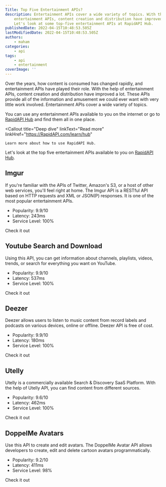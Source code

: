 ```yaml
---
Title: Top Five Entertainment APIs?
description: Entertainment APIs cover a wide variety of topics. With the help of
    entertainment APIs, content creation and distribution have improved a lot.
    Let's look at some top-five entertainment APIs at RapidAPI Hub.
publishedDate: 2022-04-15T10:48:53.505Z
lastModifiedDate: 2022-04-15T10:48:53.505Z
authors:
    - maham
categories:
    - api
tags:
    - api
    - entertainment
coverImage: ''
---
```


<Lead>

Over the years, how content is consumed has changed rapidly, and entertainment APIs have played their role. With the help of entertainment APIs, content creation and distribution have improved a lot. These APIs provide all of the information and amusement we could ever want with very little work involved. Entertainment APIs cover a wide variety of topics.

</Lead>

You can use any entertainment APIs available to you on the internet or go to [RapidAPI Hub](https://RapidAPI.com/hub?utm_source=RapidAPI.com/guides&utm_medium=DevRel&utm_campaign=DevRel) and find them all in one place.

<Callout
	title="Deep dive"
	linkText="Read more"
	linkHref="https://RapidAPI.com/learn/hub"
>
	Learn more about how to use RapidAPI Hub.
</Callout>

Let's look at the top five entertainment APIs available to you on [RapidAPI Hub](https://RapidAPI.com/hub?utm_source=RapidAPI.com/guides&utm_medium=DevRel&utm_campaign=DevRel).

## Imgur

If you're familiar with the APIs of Twitter, Amazon's S3, or a host of other web services, you'll feel right at home. The Imgur API is a RESTful API based on HTTP requests and XML or JSON(P) responses. It is one of the most popular entertainment APIs.

-   Popularity: 9.9/10
-   Latency: 243ms
-   Service Level: 100%

<Link
	href="https://RapidAPI.com/imgur/api/imgur-9/?utm_source=RapidAPI.com%2Fguides&utm_medium=DevRel&utm_campaign=DevRel"
	variant="solid"
	isExternal
>
	Check it out
</Link>

## Youtube Search and Download

Using this API, you can get information about channels, playlists, videos, trends, or search for everything you want on YouTube.

-   Popularity: 9.9/10
-   Latency: 537ms
-   Service Level: 100%

<Link
	href="https://RapidAPI.com/h0p3rwe/api/youtube-search-and-download/?utm_source=RapidAPI.com%2Fguides&utm_medium=DevRel&utm_campaign=DevRel"
	variant="solid"
	isExternal
>
	Check it out
</Link>

## Deezer

Deezer allows users to listen to music content from record labels and podcasts on various devices, online or offline. Deezer API is free of cost.

-   Popularity: 9.9/10
-   Latency: 180ms
-   Service Level: 100%

<Link
	href="https://RapidAPI.com/deezerdevs/api/deezer-1/?utm_source=RapidAPI.com%2Fguides&utm_medium=DevRel&utm_campaign=DevRel"
	variant="solid"
	isExternal
>
	Check it out
</Link>

## Utelly

Utelly is a commercially available Search & Discovery SaaS Platform. With the help of Utelly API, you can find content from different sources.

-   Popularity: 9.6/10
-   Latency: 462ms
-   Service Level: 100%

<Link
	href="https://RapidAPI.com/utelly/api/utelly/?utm_source=RapidAPI.com%2Fguides&utm_medium=DevRel&utm_campaign=DevRel"
	variant="solid"
	isExternal
>
	Check it out
</Link>

## DoppelMe Avatars

Use this API to create and edit avatars. The DoppelMe Avatar API allows developers to create, edit and delete cartoon avatars programmatically.

-   Popularity: 9.2/10
-   Latency: 411ms
-   Service Level: 98%

<Link
	href="https://RapidAPI.com/wavesong/api/doppelme-avatars/?utm_source=RapidAPI.com%2Fguides&utm_medium=DevRel&utm_campaign=DevRel"
	variant="solid"
	isExternal
>
	Check it out
</Link>
